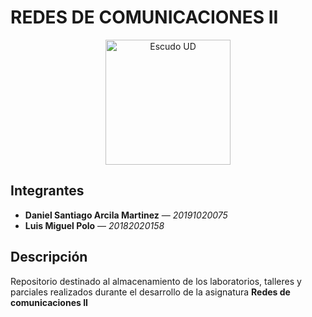 # REDES DE COMUNICACIONES II

<p align="center">
  <img src="https://github.com/user-attachments/assets/2a0accd5-60e7-4c80-80f2-6c001a051e9d" alt="Escudo UD" width="200">
</p>

## Integrantes
 
- **Daniel Santiago Arcila Martinez** — *20191020075*  
- **Luis Miguel Polo** — *20182020158*

## Descripción

Repositorio destinado al almacenamiento de los laboratorios, talleres y parciales realizados durante el desarrollo de la asignatura **Redes de comunicaciones II**
